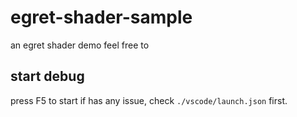 # egret-shader-sample
an egret shader demo
feel free to 

## start debug
press F5 to start
if has any issue, check `./vscode/launch.json` first.
